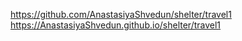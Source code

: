 https://github.com/AnastasiyaShvedun/shelter/travel1
https://AnastasiyaShvedun.github.io/shelter/travel1

